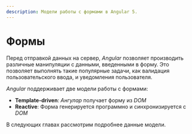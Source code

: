 ```yaml
---
description: Модели работы с формами в Angular 5.
---
```


# Формы

Перед отправкой данных на сервер, _Angular_ позволяет производить различные манипуляции с данными, введенными в форму. Это позволяет выполнять такие популярные задачи, как валидация пользовательского ввода, и уведомления пользователя.

_Angular_ поддерживает две модели работы с формами:

- **Template-driven**: _Ангулар_ получает форму из _DOM_
- **Reactive**: Форма генерируется программно и синхронизируется с _DOM_

В следующих главах рассмотрим подробнее данные модели.
